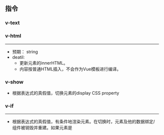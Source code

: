 ## 指令

### v-text

### v-html
---
- 预期： string
- deatil:
  - 更新元素的innerHTML。
  - 内容按普通HTML插入，不会作为Vue模板进行编译。

### v-show
- 根据表达式的真假值，切换元素的display CSS property

### v-if
---
- 根据表达式的真假值，有条件地渲染元素。在切换时，元素及他的数据绑定/组件被销毁并重建。如果元素是<template>,将提取它的内容作为条件块。
- 条件变化触发过渡效果
- v-if和v-for连用，v-for的优先级更高

### v-else

### v-else-if

### v-for
- 基于源数据多次渲染元素或模板块。
- v-for 也可以在实现了可迭代协议的值上使用，包括原生的 Map 和 Set。

### v-on
---
- 缩写：@
- 预期：Function | Inline Statement | Object
- 参数：event
- 修饰符：
  - `.stop`: 调用`event.stopPropagation()`
  - `.prevent`: 调用`event.preventDefault()`
  - `.capture`: 添加事件侦听器时使用capture模式
  - `.self`: 只当事件是从侦听器绑定的元素本身触发时才触发回调
  - `.{keyAlias}`: 仅当事件是从特定键触发时才触发回调
  - `.once`: 只触发一次
  - `.left`: 只当点击鼠标左键时触发
  - `.right`: 鼠标右键
  - `.middle`: 鼠标中建
  - `passive`: `{passive: true}`模式添加侦听器
- 用法：
  - 绑定事件监听器。事件类型由参数指定。表达式可以是一个方法的名字或一个内联语句，如果没有修饰符也可以省略
  - 用在普通元素上时，只能监听原生DOM事件。用在自定义元素组件上时，也可以监听子组件触发的自定义事件
  - 监听原生DOM事件，方法以事件为唯一的参数。如果使用内联语句，语句可以访问一个 $event property：v-on:click="handle('ok', $event)"。

```html
  <!-- 方法处理器 -->
  <button v-on:click="doThis"></button>

  <!-- 动态事件 -->
  <button v-on:[event]="doThis"></button>

  <!-- 内联语句 -->
  <button v-on:click="doThat('hello', $event)"></button>

  <!-- 缩写 -->
  <button @click="doThis"></button>

  <!-- 动态事件缩写 -->
  <button @[event]="doThis"></button>

  <!-- 停止冒泡 -->
  <button @click.stop="doThis"></button>

  <!-- 阻止默认行为 -->
  <button @click.prevent="doThis"></button>

  <!-- 阻止默认行为，没有表达式 -->
  <form @submit.prevent></form>

  <!-- 串联修饰符 -->
  <button @click.stop.prevent="doThis"></button>

  <!-- 键修饰符，键别名 -->
  <input @keyup.enter="onEnter" />

  <!-- 点击回调只会触发一次 -->
  <button v-on:click.once="doThis"></button>

  <!-- 对象语法 -->
  <button v-on="{ mousedown: doThis, mouseup: doThat }"></button>
```

### v-bind
---
- 缩写： `:`
- 预期：`any (with argument) | Object (without argument)
- 参数： `attrOrProp(optional)
- 修饰符：
  - `.camel`：将kebab-case attribute名称转换为camelCase名称
- 用法：
  - 动态地绑定一个或多个attribute，或一个组件prop到表达式

```html
  <!-- 绑定 attribute -->
  <img v-bind:src="imageSrc" />

  <!-- 动态 attribute 名 -->
  <button v-bind:[key]="value"></button>

  <!-- 缩写 -->
  <img :src="imageSrc" />

  <!-- 动态 attribute 名缩写 -->
  <button :[key]="value"></button>

  <!-- 内联字符串拼接 -->
  <img :src="'/path/to/images/' + fileName" />

  <!-- class 绑定 -->
  <div :class="{ red: isRed }"></div>
  <div :class="[classA, classB]"></div>
  <div :class="[classA, { classB: isB, classC: isC }]">
    <!-- style 绑定 -->
    <div :style="{ fontSize: size + 'px' }"></div>
    <div :style="[styleObjectA, styleObjectB]"></div>

    <!-- 绑定一个全是 attribute 的对象 -->
    <div v-bind="{ id: someProp, 'other-attr': otherProp }"></div>

    <!-- prop 绑定。"prop" 必须在 my-component 声明 -->
    <my-component :prop="someThing"></my-component>

    <!-- 通过 $props 将父组件的 props 一起传给子组件 -->
    <child-component v-bind="$props"></child-component>

    <!-- XLink -->
    <svg><a :xlink:special="foo"></a></svg>
  </div>
```

### v-model
---
- 预期： 随表单控件类型不同而不同
- 限制于：
  - `<input>`
  - `<select>`
  - `<textarea>`
  - components
- 修饰符：
  - `.lazy`: 监听change而不是input事件
  - `.number`: 输入字符串转为有效的数字
  - `.trim`: 输入首尾空格过滤
- use：
  - 表单控件或者组件上创建双向绑定

### v-slot
---
- 缩写： `#`
- 预期：可放置在函数参数位置的JavaScript表达式（支持解构）。可选，即只需要在为插槽传入prop的时候使用。
- 参数： 插槽名（可选，默认值：default）
- 限用于：
  - `<template>`
  - 组件
- use：提供具名插槽或需要接收prop的插槽

```html
  <!-- 具名插槽 -->
  <base-layout>
    <template v-slot:header>
      Header content
    </template>

    <template v-slot:defalut>
      Default slot content
    </template>

    <template v-slot:footer>
      Footer content
    </template>
  </base-layout>

  <!-- 接收prop的具名插槽 -->
  <infinite-scroll>
    <template v-slot:item="slotProps">
      <div class="item">
        {{slotProps.item.text}}
      </div>
    </template>
  </infinite-scroll>

  <!-- 接收prop的默认插槽，使用了解构 -->
  <mouse-position v-slot="{x, y}">
    Mouse position: {{ x }}, {{ y }}
  </mouse-position>
```

### v-pre
- use：
  - 跳过这个元素和它的子元素的编译过程。可以用来显示原始Mustache标签。跳过大量没有指令的节点会加快编译。

```html
  <span v-pre>{{this will not be compiled}}</span>
```

### v-cloak
- use：
  - 该指令保持在元素上直到关联组件实例结束编译。和CSS规则如`[v-cloak]{display: none}`一起用时，这个指令可以隐藏未编译的Mustache标签知道组件实例准备完毕。

```css
  [v-cloak] {
    display: none;
  }
```

```html
  <div v-clock>
    {{message}}
  </div>
```

- <div> 不会显示，直到编译结束。

### v-once
- 只渲染元素和组件一次。随后的重新渲染，元素/组件被视其为静态内容跳过。

### v-is
---
- 预期：字符串文本
- 限制于：原生HTML元素
- use：在DOM内模板使用时，模板受原生HTML解析规则的约束。某些HTML元素，如：`<ul>、<ol>、<table> 和 <select>` 等，对哪些元素可以出现在它们内部有限制，而某些元素 (如：`<li>、<tr> 和 <option> `只能出现在某些其他元素中。作为解决方法，我们可以对以下元素使用 `v-is` 指令：

```html
  <table>
    <tr v-is="'blog-post-row'"></tr>
  </table>
```

> 警告：
> v-is 函数类似于动态 2.x :is 绑定——因此要按组件的注册名称渲染组件，其值应为 JavaScript 字符串文本：

```html
   <!-- 不正确，不会渲染任何内容 -->
    <tr v-is="blog-post-row"></tr>

    <!-- 正确 -->
    <tr v-is="'blog-post-row'"></tr>
 ```
 